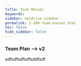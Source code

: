 ```yaml
---
title: Team Manual
keywords:
sidebar: netdrive_sidebar
permalink: 2-100-team-manual.html
toc: false
hide_sidebar: false
---
```


### **Team Plan --> v2**
sdfsdfsdfsdfsddfsdf

